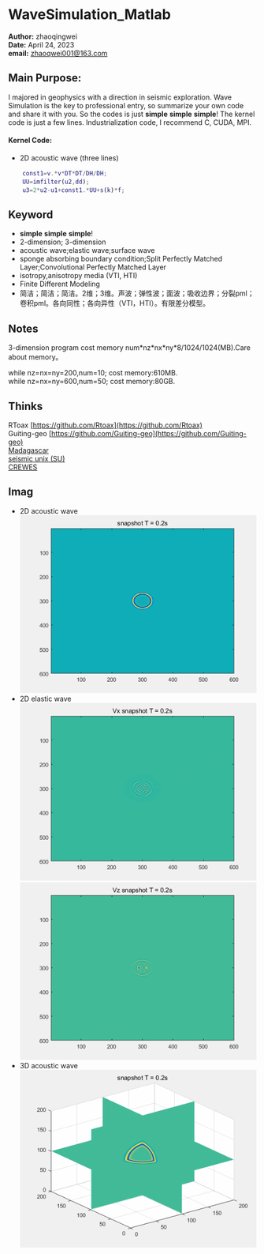 # WaveSimulation_Matlab
**Author:** zhaoqingwei  
**Date:** April 24, 2023  
**email:** [zhaoqwei001@163.com](zhaoqwei001@163.com)  


## Main Purpose:
I majored in geophysics with a direction in seismic exploration. Wave Simulation is the key to professional entry, so summarize your own code and share it with you. So the codes is just **simple** **simple** **simple**! The kernel code is just a few lines.
Industrialization code, I recommend C, CUDA, MPI.

#### Kernel Code:
- 2D acoustic wave  (three lines)
```matlab
	const1=v.*v*DT*DT/DH/DH;
	UU=imfilter(u2,dd);
	u3=2*u2-u1+const1.*UU+s(k)*f;
```

## Keyword

* **simple** **simple** **simple**!
* 2-dimension; 3-dimension
* acoustic wave;elastic wave;surface wave
* sponge absorbing boundary condition;Split Perfectly Matched Layer;Convolutional Perfectly Matched Layer
* isotropy,anisotropy media (VTI, HTI)
* Finite Different Modeling 
* 简洁；简洁；简洁。2维；3维。声波；弹性波；面波；吸收边界；分裂pml；卷积pml。各向同性；各向异性（VTI，HTI）。有限差分模型。

## Notes

3-dimension program cost memory num\*nz\*nx\*ny\*8/1024/1024(MB).Care about memory。

while nz=nx=ny=200,num=10; cost memory:610MB.   
while nz=nx=ny=600,num=50; cost memory:80GB.   

## Thinks

RToax [https://github.com/Rtoax](https://github.com/Rtoax)  
Guiting-geo [https://github.com/Guiting-geo](https://github.com/Guiting-geo)   
[Madagascar](https://reproducibility.org)  
[seismic unix (SU)](https://github.com/JohnWStockwellJr/SeisUnix)  
[CREWES](https://www.crewes.org/)  

## Imag
- 2D acoustic wave  
![](./img/2DAcoustic.gif)
- 2D elastic wave  
![](./img/2DElasticVx.gif)
![](./img/2DElasticVz.gif)
- 3D acoustic wave  
![](./img/3DAcoustic.gif)